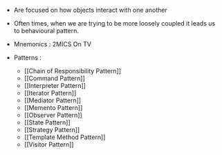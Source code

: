 - Are focused on how objects interact with one another
- Often times, when we are trying to be more loosely coupled it leads us to behavioural pattern.
- Mnemonics : 2MICS On TV

- Patterns :
	- [[Chain of Responsibility Pattern]]
	- [[Command Pattern]]
	- [[Interpreter Pattern]]
	- [[Iterator Pattern]]
	- [[Mediator Pattern]]
	- [[Memento Pattern]]
	- [[Observer Pattern]]
	- [[State Pattern]]
	- [[Strategy Pattern]]
	- [[Template Method Pattern]]
	- [[Visitor Pattern]]
